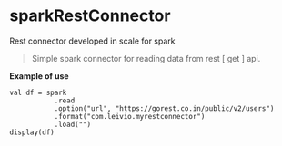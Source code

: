 # sparkRestConnector
Rest connector developed in scale for spark
> Simple spark connector for reading data from rest [ get ] api.

**Example of use**

```
val df = spark
           .read
           .option("url", "https://gorest.co.in/public/v2/users")
           .format("com.leivio.myrestconnector")
           .load("")
display(df)
```